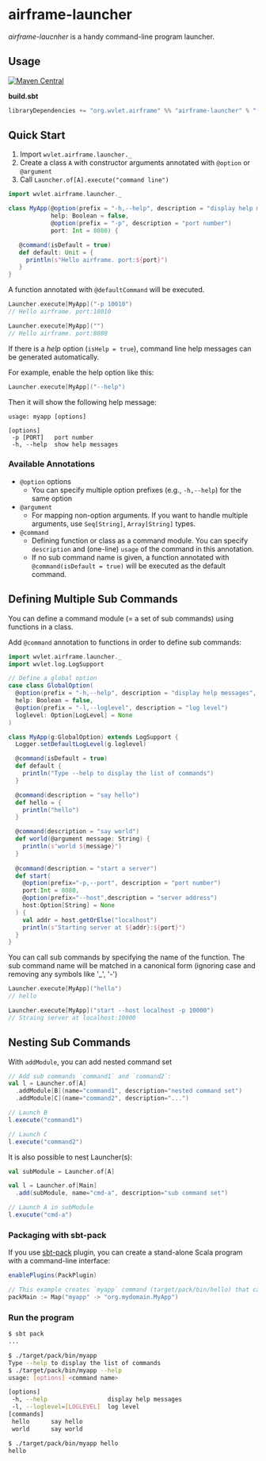 airframe-launcher
===

*airframe-laucnher* is a handy command-line program launcher. 

## Usage
[![Maven Central](https://maven-badges.herokuapp.com/maven-central/org.wvlet.airframe/airframe-launcher_2.12/badge.svg)](http://central.maven.org/maven2/org/wvlet/airframe/airframe-launcher_2.12/)

**build.sbt**

```scala
libraryDependencies += "org.wvlet.airframe" %% "airframe-launcher" % "(version)"
```

## Quick Start

1. Import `wvlet.airframe.launcher._`
1. Create a class `A` with constructor arguments annotated with `@option` or `@argument`
1. Call `Launcher.of[A].execute("command line")` 

```scala
import wvlet.airframe.launcher._

class MyApp(@option(prefix = "-h,--help", description = "display help messages", isHelp = true) 
            help: Boolean = false,
            @option(prefix = "-p", description = "port number") 
            port: Int = 8080) {

   @command(isDefault = true)
   def default: Unit = {
     println(s"Hello airframe. port:${port}")
   }
}
```

A function annotated with `@defaultCommand` will be executed.

```scala
Launcher.execute[MyApp]("-p 10010")
// Hello airframe. port:10010

Launcher.execute[MyApp]("")
// Hello airframe. port:8080
```

If there is a _help_ option (`isHelp = true`), command line help messages can be generated automatically.

For example, enable the help option like this:
```scala
Launcher.execute[MyApp]("--help")
```

Then it will show the following help message:
```
usage: myapp [options]

[options]
 -p [PORT]   port number
 -h, --help  show help messages
```

### Available Annotations

- `@option` options 
  - You can specify multiple option prefixes (e.g., `-h,--help`) for the same option
- `@argument`
  - For mapping non-option arguments. If you want to handle multiple arguments, use `Seq[String]`, `Array[String]` types.
- `@command`
  - Defining function or class as a command module. You can specify `description` and (one-line) `usage` of the command in this annotation.
  - If no sub command name is given, a function annotated with `@command(isDefault = true)`  will be executed as the default command.

## Defining Multiple Sub Commands

You can define a command module (= a set of sub commands) using functions in a class.

Add `@command` annotation to functions in order to define sub commands:
```scala
import wvlet.airframe.launcher._
import wvlet.log.LogSupport

// Define a global option
case class GlobalOption(
  @option(prefix = "-h,--help", description = "display help messages", isHelp = true) 
  help: Boolean = false,
  @option(prefix = "-l,--loglevel", description = "log level") 
  loglevel: Option[LogLevel] = None
)

class MyApp(g:GlobalOption) extends LogSupport {
  Logger.setDefaultLogLevel(g.loglevel)

  @command(isDefault = true)
  def default {
    println("Type --help to display the list of commands")
  }

  @command(description = "say hello")
  def hello = {
    println("hello")
  }

  @command(description = "say world")
  def world(@argument message: String) {
    println(s"world ${message}")
  }
  
  @command(description = "start a server")
  def start(
    @option(prefix="-p,--port", description = "port number")
    port:Int = 8080,
    @option(prefix="--host",description = "server address")
    host:Option[String] = None
  ) {
    val addr = host.getOrElse("localhost")
    println(s"Starting server at ${addr}:${port}")
  }
}
```

You can call sub commands by specifying the name of the function.
The sub command name will be matched in a canonical form (ignoring case and removing any symbols like '_', '-')

```scala
Launcher.execute[MyApp]("hello")
// hello

Launcher.execute[MyApp]("start --host localhost -p 10000")
// Straing server at localhost:10000
```

## Nesting Sub Commands

With `addModule`, you can add nested command set

```scala
// Add sub commands `command1` and `command2`:
val l = Launcher.of[A]
  .addModule[B](name="command1", description="nested command set")
  .addModule[C](name="command2", description="...")

// Launch B
l.execute("command1")

// Launch C
l.execute("command2")
```

It is also possible to nest Launcher(s):

```scala
val subModule = Launcher.of[A]

val l = Launcher.of[Main]
  .add(subModule, name="cmd-a", description="sub command set")

// Launch A in subModule
l.exucute("cmd-a")
```


### Packaging with sbt-pack
If you use [sbt-pack](https://github.com/xerial/sbt-pack) plugin, you can create a stand-alone Scala program with a command-line interface:

```scala
enablePlugins(PackPlugin)

// This example creates `myapp` command (target/pack/bin/hello) that calls org.mydomain.MyApp#main(Array[String]) 
packMain := Map("myapp" -> "org.mydomain.MyApp")
```


### Run the program 
```sh
$ sbt pack
...

$ ./target/pack/bin/myapp 
Type --help to display the list of commands
$ ./target/pack/bin/myapp --help
usage: [options] <command name>

[options]
 -h, --help                 display help messages
 -l, --loglevel=[LOGLEVEL]  log level 
[commands]
 hello      say hello
 world     	say world

$ ./target/pack/bin/myapp hello
hello
```
